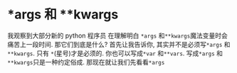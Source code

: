 # *args 和 **kwargs

我观察到大部分新的 python 程序员 在理解明白 ```*args``` 和```**kwargs```魔法变量时会痛苦上一段时间. 那它们到底是什么? 
首先让我告诉你, 其实并不是必须写```*args``` 和```**kwargs```. 只有 ```*```(星号)才是必须的. 你也可以写成```*var``` 和```**vars```. 写成```*args``` 和```**kwargs```只是一种约定俗成. 那现在就让我们先看看```*args```
